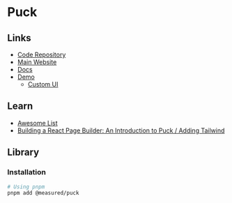 # Puck

<!--
Examples

https://github.com/nguyendhst/low-code-monorepo
-->

<!--
Blocks

https://github.com/measuredco/puck/tree/main/apps/demo/config/blocks
-->

## Links

- [Code Repository](https://github.com/measuredco/puck)
- [Main Website](https://puckeditor.com)
- [Docs](https://puckeditor.com/docs)
- [Demo](https://demo.puckeditor.com/edit)
  - [Custom UI](https://demo.puckeditor.com/custom-ui/edit)

## Learn

- [Awesome List](https://github.com/measuredco/awesome-puck)
- [Building a React Page Builder: An Introduction to Puck / Adding Tailwind](https://measured.co/blog/building-a-react-page-builder-an-introduction-to-puck#adding-tailwind)

## Library

### Installation

```sh
# Using pnpm
pnpm add @measured/puck
```
